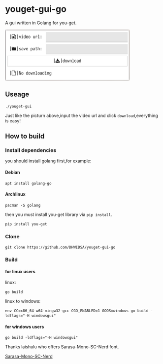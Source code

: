 
# youget-gui-go

A gui written in Golang for you-get.

![image](./images/2022-01-28_17-52.png)

## Useage

```shell
./youget-gui
```

Just like the picturn above,input the video
url and click `download`,everything is easy!

## How to build

### Install dependencies

you should install  golang first,for example:

#### Debian

```shell
apt install golang-go
```

#### Archlinux

```shell
pacman -S golang
```

then you must install you-get library via `pip install`.

```shell
pip install you-get
```

### Clone

```shell
git clone https://github.com/DHWIDSA/youget-gui-go
```

### Build

#### for linux users

linux:

```shell
go build
```

linux to windows:

```shell
env CC=x86_64-w64-mingw32-gcc CGO_ENABLED=1 GOOS=windows go build -ldflags="-H windowsgui"
```

#### for windows users

```shell
go build -ldflags="-H windowsgui"
```

Thanks laishulu who offers Sarasa-Mono-SC-Nerd font.

[Sarasa-Mono-SC-Nerd](https://github.com/laishulu/Sarasa-Mono-SC-Nerd)
